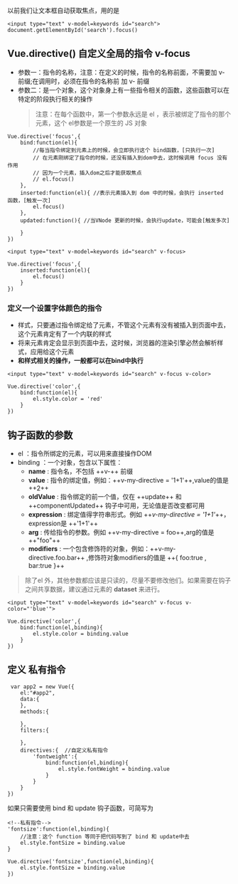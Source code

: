 以前我们让文本框自动获取焦点，用的是
```
<input type="text" v-model=keywords id="search">
document.getElementById('search').focus()
```

## Vue.directive() 自定义全局的指令 v-focus
- 参数一：指令的名称，注意：在定义的时候，指令的名称前面，不需要加 v- 前缀;在调用时，必须在指令的名称前 加 v- 前缀
- 参数二：是一个对象，这个对象身上有一些指令相关的函数，这些函数可以在特定的阶段执行相关的操作
    > 注意：在每个函数中，第一个参数永远是 el ，表示被绑定了指令的那个元素，这个 el参数是一个原生的 JS 对象

```
Vue.directive('focus',{
    bind:function(el){ 
        //每当指令绑定到元素上的时候，会立即执行这个 bind函数，[只执行一次]
        // 在元素刚绑定了指令的时候，还没有插入到dom中去，这时候调用 focus 没有作用
        // 因为一个元素，插入dom之后才能获取焦点
        // el.focus()
    },
    inserted:function(el){ //表示元素插入到 dom 中的时候，会执行 inserted 函数，[触发一次]
        el.focus()                
    },
    updated:function(){ //当VNode 更新的时候，会执行update，可能会[触发多次]

    }
})
```

```
<input type="text" v-model=keywords id="search" v-focus>

Vue.directive('focus',{
    inserted:function(el){ 
        el.focus()                
    }
})
```

### 定义一个设置字体颜色的指令
- 样式，只要通过指令绑定给了元素，不管这个元素有没有被插入到页面中去，这个元素肯定有了一个内联的样式
- 将来元素肯定会显示到页面中去，这时候，浏览器的渲染引擎必然会解析样式，应用给这个元素
- **和样式相关的操作，一般都可以在bind中执行**
```
<input type="text" v-model=keywords id="search" v-focus v-color>

Vue.directive('color',{
    bind:function(el){
        el.style.color = 'red'
    }
})

```

## 钩子函数的参数
- el ：指令所绑定的元素，可以用来直接操作DOM
- binding ：一个对象，包含以下属性：
    - **name** : 指令名，不包括 ++v-++ 前缀
    - **value** : 指令的绑定值，例如：++v-my-directive = '1+1'++,value的值是++2++
    - **oldValue** : 指令绑定的前一个值，仅在 ++update++ 和 ++componentUpdated++ 钩子中可用，无论值是否改变都可用
    - **expression** : 绑定值得字符串形式。例如 ++*v-my-directive = '1+1'*++，expression是 ++'1+1'++
    - **arg** : 传给指令的参数。例如 ++v-my-directive = foo++,arg的值是 ++"foo"++
    - **modifiers** : 一个包含修饰符的对象，例如：++v-my-directive.foo.bar++ ,修饰符对象modifiers的值是 ++{ foo:true , bar:true }++

> 除了el 外，其他参数都应该是只读的，尽量不要修改他们。如果需要在钩子之间共享数据，建议通过元素的 **dataset** 来进行。

```
<input type="text" v-model=keywords id="search" v-focus v-color="'blue'">

Vue.directive('color',{
    bind:function(el,binding){
        el.style.color = binding.value
    }
})
```

## 定义 私有指令
```
 var app2 = new Vue({
    el:"#app2",
    data:{
    },
    methods:{

    },
    filters:{
    
    },
    directives:{  //自定义私有指令
        'fontweight':{
            bind:function(el,binding){
                el.style.fontWeight = binding.value
            }
        }
    }
})
```
如果只需要使用 bind 和 update 钩子函数，可简写为
```
<!--私有指令-->
'fontsize':function(el,binding){  
    //注意：这个 function 等同于把代码写到了 bind 和 update中去
    el.style.fontSize = binding.value
}
```
```
Vue.directive('fontsize',function(el,binding){  
    el.style.fontSize = binding.value
})
```
       